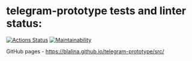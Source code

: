 # telegram-prototype tests and linter status:

[![Actions Status](https://github.com/blalina/telegram-prototype/workflows/telegram-prototype/badge.svg)](https://github.com/blalina/telegram-prototype/actions)
[![Maintainability](https://api.codeclimate.com/v1/badges/a99a88d28ad37a79dbf6/maintainability)](https://codeclimate.com/github/codeclimate/codeclimate/maintainability)

GitHub pages - https://blalina.github.io/telegram-prototype/src/